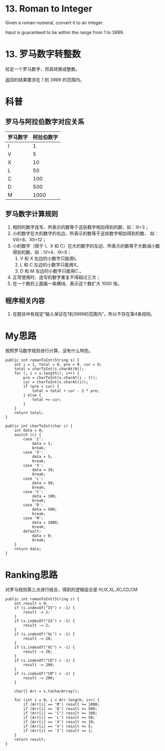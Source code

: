 # 13. Roman to Integer
Given a roman numeral, convert it to an integer.

Input is guaranteed to be within the range from 1 to 3999.

# 13. 罗马数字转整数
给定一个罗马数字，将其转换成整数。

返回的结果要求在 1 到 3999 的范围内。

# 科普
## 罗马与阿拉伯数字对应关系
罗马数字 | 阿拉伯数字
---|---
I | 1
V | 5
X | 10
L | 50
C | 100
D | 500
M | 1000

## 罗马数字计算规则
1. 相同的数字连写、所表示的数等于这些数字相加得到的数、如：Ⅲ=3；
2. 小的数字在大的数字的右边、所表示的数等于这些数字相加得到的数、 如：Ⅷ=8、Ⅻ=12；
3. 小的数字（限于 I、X 和 C）在大的数字的左边、所表示的数等于大数减小数得到的数、如：Ⅳ=4、Ⅸ=9；
    1. V 和 X 左边的小数字只能用I。
    2. L 和 C 左边的小数字只能用X。
    3. D 和 M 左边的小数字只能用C 。
4. 正常使用时、连写的数字重复不得超过三次；
5. 在一个数的上面画一条横线、表示这个数扩大 1000 倍。

## 程序相关内容
1. 在题目中有规定“输入保证在1到3999的范围内”，所以不存在第4条规则。

# My思路
按照罗马数字规则进行计算，没有什么特色。
```
public int romanToInt(String s) {
    int i = 1, total = 0, pre = 0, cur = 0;
    total = charToInt(s.charAt(0));
    for (; i < s.length(); i++) {
        pre = charToInt(s.charAt(i - 1));
        cur = charToInt(s.charAt(i));
        if (pre < cur) {
            total = total + cur - 2 * pre;
        } else {
            total += cur;
        }
    }
    return total;
}

public int charToInt(char c) {
    int data = 0;
    switch (c) {
        case 'I':
            data = 1;
            break;
        case 'V':
            data = 5;
            break;
        case 'X':
            data = 10;
            break;
        case 'L':
            data = 50;
            break;
        case 'C':
            data = 100;
            break;
        case 'D':
            data = 500;
            break;
        case 'M':
            data = 1000;
            break;
        default:
            data = 0;
            break;
    }
    return data;
}
```

# Ranking思路
对罗马规则第三点进行结合，得到的逻辑组合是 IV,IX,XL,XC,CD,CM
```
public int romanToInt(String s) {
    int result = 0;
    if (s.indexOf("IV") > -1) {
        result -= 2;
    }
    if (s.indexOf("IX") > -1) {
        result -= 2;
    }
    if (s.indexOf("XL") > -1) {
        result -= 20;
    }
    if (s.indexOf("XC") > -1) {
        result -= 20;
    }
    if (s.indexOf("CD") > -1) {
        result -= 200;
    }
    if (s.indexOf("CM") > -1) {
        result -= 200;
    }

    char[] Arr = s.toCharArray();

    for (int i = 0; i < Arr.length; i++) {
        if (Arr[i] == 'M') result += 1000;
        if (Arr[i] == 'D') result += 500;
        if (Arr[i] == 'C') result += 100;
        if (Arr[i] == 'L') result += 50;
        if (Arr[i] == 'X') result += 10;
        if (Arr[i] == 'V') result += 5;
        if (Arr[i] == 'I') result += 1;
    }
    return result;
}
```